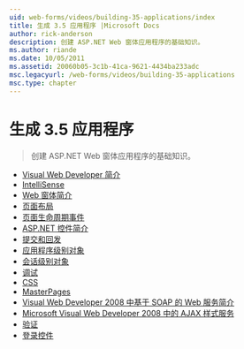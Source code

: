 ```yaml
---
uid: web-forms/videos/building-35-applications/index
title: 生成 3.5 应用程序 |Microsoft Docs
author: rick-anderson
description: 创建 ASP.NET Web 窗体应用程序的基础知识。
ms.author: riande
ms.date: 10/05/2011
ms.assetid: 20060b05-3c1b-41ca-9621-4434ba233adc
msc.legacyurl: /web-forms/videos/building-35-applications
msc.type: chapter
---
```

<a name="building-35-applications"></a>生成 3.5 应用程序
====================
> 创建 ASP.NET Web 窗体应用程序的基础知识。


- [Visual Web Developer 简介](intro-to-visual-web-developer.md)
- [IntelliSense](intellisense.md)
- [Web 窗体简介](intro-to-web-forms.md)
- [页面布局](page-layout.md)
- [页面生命周期事件](page-lifecycle-events.md)
- [ASP.NET 控件简介](intro-to-aspnet-controls.md)
- [提交和回发](submit-and-postback.md)
- [应用程序级别对象](application-level-objects.md)
- [会话级别对象](session-level-objects.md)
- [调试](debugging.md)
- [CSS](css.md)
- [MasterPages](masterpages.md)
- [Visual Web Developer 2008 中基于 SOAP 的 Web 服务简介](an-introduction-to-soap-based-web-services-with-visual-web-developer-2008.md)
- [Microsoft Visual Web Developer 2008 中的 AJAX 样式服务](ajax-style-services-with-microsoft-visual-web-developer-2008.md)
- [验证](validation.md)
- [登录控件](login-controls.md)
